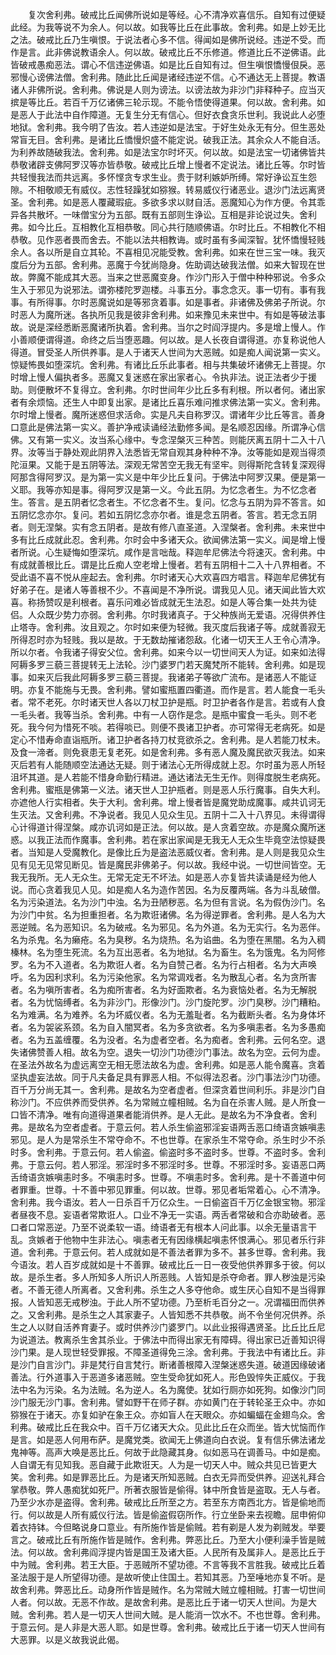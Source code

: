 <!-- { "loadSidebar": true } -->
　　复次舍利弗。破戒比丘闻佛所说如是等经。心不清净欢喜信乐。自知有过便疑此经。为我等说不为余人。何以故。如我等比丘在此事故。舍利弗。如是上妙无比之法。破戒比丘乃生嗔恨。于说法者心多不信。得闻如是佛所说经。违逆不受。而作是言。此非佛说教语余人。何以故。破戒比丘不乐修道。修道比丘不逆佛语。此皆破戒愚痴恶法。谓心不信违逆佛语。如是比丘自知有过。但生嗔恨憍慢佷戾。恶邪慢心谤佛法僧。舍利弗。随此比丘闻是诸经违逆不信。心不通达无上菩提。教语诸人非佛所说。舍利弗。佛说是人则为谤法。以谤法故为非沙门非释种子。应当灭摈是等比丘。若百千万亿诸佛三轮示现。不能令悟使得道果。何以故。舍利弗。如是恶人于此法中自作障道。无复生分无有信心。但好衣食贪乐世利。我说此人必堕地狱。舍利弗。我今明了告汝。若人违逆如是法宝。于好生处永无有分。但生恶处常盲无目。舍利弗。是诸比丘憍慢炽盛不能定说。破我正法。其余众人不能自活。为利养故随破我法。舍利弗。如是法宝尔时坏灭。何以故。如是法宝一切诸佛皆共恭敬诸辟支佛阿罗汉等亦皆恭敬。破戒比丘增上慢者不定说法。诸比丘等。尔时皆共轻慢我法而共远离。多怀悭贪专求生业。贵于财利嫉妒所缚。常好诤讼互生怨隙。不相敬顺无有威仪。志性轻躁犹如猕猴。转易威仪行诸恶业。退沙门法远离贤圣。舍利弗。如是恶人覆藏瑕疵。多欲多求以财自活。恶魔知心为作方便。令其乖异各共散坏。一味僧宝分为五部。既有五部则生诤讼。互相是非论说过失。舍利弗。如今比丘。互相教化互相恭敬。同心共行随顺佛语。尔时比丘。不相教化不相恭敬。见作恶者畏而舍去。不能以法共相教诲。或时虽有多闻深智。犹怀憍慢轻贱余人。各以所是自立其轮。不喜相见况能受教。舍利弗。如来在世三宝一味。我灭度后分为五部。舍利弗。恶魔于今犹尚隐身。佐助调达破我法僧。如来大智现在世故。弊魔不能成其大恶。当来之世恶魔变身。作沙门形入于僧中种种邪说。令多众生入于邪见为说邪法。谓弥楼陀罗迦楼。斗事五分。事念念灭。事一切有。事有我事。有所得事。尔时恶魔说如是等邪贪着事。如是事者。非诸佛及佛弟子所说。尔时恶人为魔所迷。各执所见我是彼非舍利弗。如来豫见未来世中。有如是等破法事故。说是深经悉断恶魔诸所执着。舍利弗。当尔之时阎浮提内。多是增上慢人。作小善顺便谓得道。命终之后当堕恶趣。何以故。是人长夜自谓得道。亦复称说他人得道。冒受圣人所供养事。是人于诸天人世间为大恶贼。如是痴人闻说第一实义。惊疑怖畏如堕深坑。舍利弗。有诸比丘乐此事者。相与共集破坏诸佛无上菩提。尔时增上慢人偏执者多。恶魔又复迷惑在家出家者心。令执非法。说正法者少于援助。则便散坏不复得立。舍利弗。尔时世间年少比丘多有利根。所以者何。诸出家者有余烦恼。还生人中即复出家。是诸比丘喜乐难问推求佛法第一实义。舍利弗。尔时增上慢者。魔所迷惑但求活命。实是凡夫自称罗汉。谓诸年少比丘等言。善身口意此是佛法第一实义。善护净戒读诵经法勤修多闻。是名顺忍因缘。所谓净心信佛。又有第一实义。汝当系心缘中。专念涅槃灭三种苦。则能厌离五阴十二入十八界。汝等当于静处观此阴界入法悉皆无常自观其身种种不净。汝等能如是观当得须陀洹果。又能于是五阴等法。深观无常苦空无我无有坚牢。则得斯陀含转复深观得阿那含得阿罗汉。是为第一实义是中年少比丘复问。于佛法中阿罗汉果。便是第一义耶。我等亦知是事。得阿罗汉是第一义。今此五阴。为忆念者生。为不忆念者生。答言。是五阴者忆念者生。不忆念者不生。复问。忆念与五阴为异不答言。如五阴忆念亦尔。复问。若如五阴忆念亦尔者。谁是念五阴者。答言。若无念五阴者。则无涅槃。实有念五阴者。是故有修八直圣道。入涅槃者。舍利弗。未来世中多有比丘成就此忍。舍利弗。尔时会中多诸天众。欲闻佛法第一实义。闻是增上慢者所说。心生疑悔如堕深坑。咸作是言咄哉。释迦牟尼佛法今将速灭。舍利弗。中有成就善根比丘。谓是比丘痴人空老增上慢者。若有五阴相十二入十八界相者。不受此语不喜不悦从座起去。舍利弗。尔时诸天心大欢喜四方唱言。释迦牟尼佛犹有好弟子在。是诸人等善根不少。不喜闻是不净所说。谓我见人见。诸天闻此皆大欢喜。称扬赞叹是利根者。喜乐问难必皆成就无生法忍。如是人等合集一处共为徒侣。人众既少势力亦弱。舍利弗。尔时我诸真子。于父种族尚无爱语。况得供养住止塔寺。舍利弗。汝且观之。尔时如来便为轻微。我灭度后我诸子等。成就善寂无所得忍时亦为轻贱。我以是故。于无数劫摧诸怨敌。化诸一切天王人王令心清净。所以尔者。令我诸子得安父位。舍利弗。如来今以一切世间天人为证。如来如法得阿耨多罗三藐三菩提转无上法轮。沙门婆罗门若天魔梵所不能转。舍利弗。如是现事。如来灭后我此阿耨多罗三藐三菩提。我诸弟子等欲广流布。是诸恶人不能证明。亦复不能施与无畏。舍利弗。譬如蜜瓶置四衢道。而作是言。若人能食一毛头者。常不老死。尔时诸天世人各以刀杖卫护是瓶。时卫护者各作是言。若或有人食一毛头者。我等当杀。舍利弗。中有一人窃作是念。是瓶中蜜食一毛头。则不老死。我今何为惜死不啖。若得啖已。则便不畏诸卫护者。亦可常得无老病死。如是定心不惜寿命直诣瓶所。诸卫护者各持刀杖竞欲杀之。舍利弗。是人若能刀杖未。及食一渧者。则免衰患无复老死。如是舍利弗。多有恶人魔及魔民欲灭我法。如来灭后若有人能随顺空法通达无疑。则于诸法心无所得成就上忍。尔时虽为恶人所轻沮坏其道。是人若能不惜身命勤行精进。通达诸法无生无作。则得度脱生老病死。舍利弗。蜜瓶是佛第一义法。诸天世人卫护瓶者。则是恶人乐行魔事。自失大利。亦遮他人行实相者。失于大利。舍利弗。增上慢者皆是魔党助成魔事。咸共讥诃无生灭法。又舍利弗。不净说者。我见人见众生见。五阴十二入十八界见。未得谓得心计得道计得涅槃。咸亦讥诃如是正法。何以故。是人贪着空故。亦是魔众魔所迷惑。以我正法而作魔事。舍利弗。若在家出家闻是无我无人无众生毕竟空法惊疑畏者。当知是人受魔教化。是像比丘为是盗法恶威仪者。舍利弗。是人则是我见众生见有见无见常见断见。皆是魔民非佛弟子。何以故。我经中说。一切世间皆空。无我无我所。无人无众生。无常无定无不坏法。如是恶人亦复皆共读诵是经为他人说。而心贪着我见人见。如是痴人名为造作苦因。名为反覆两端。各为斗乱破僧。名为污染道法。名为沙门中浊。名为丑陋秽恶。名为但有言说。名为假伪沙门。名为沙门中贫。名为担重担者。名为欺诳诸佛。名为得逆罪者。舍利弗。是人名为大恶逆贼。名为恶知识。名为破戒。名为邪见。名为外道。名为无实行。名为恶伴。名为杀鬼。名为癞疮。名为臭秽。名为烧热。名为谄曲。名为堕在黑闇。名为入稠榛林。名为堕生死流。名为互出恶者。名为地狱。名为畜生。名为饿鬼。名为阿修罗。名为不入道者。名为欺诳人者。名为自赞己者。名为行占相者。名为大声唤呼。名为因利求利。名为污染他家。名为常调戏者。名为散乱心者。名为贪所害者。名为嗔所害者。名为痴所害者。名为好面欺者。名为衰恼处者。名为无解脱者。名为忧恼缚者。名为非沙门。形像沙门。沙门旋陀罗。沙门臭秽。沙门糟粕。名为难满。名为难养。名为坏威仪者。名为无羞耻者。名为截断头者。名为身体坏者。名为袈裟系颈。名为自入闇冥者。名为多贪欲者。名为多嗔恚者。名为多愚痴者。名为五盖缠覆。名为没者。名为虚者空者。名为痴者。舍利弗。云何名空。退失诸佛赞善人相。故名为空。退失一切沙门功德沙门事法。故名为空。云何为虚。在圣法外故名为虚远离空无相无愿法故名为虚。舍利弗。如是恶人能令魔喜。贪着坚执虚妄法故。同于凡夫备足具有罪恶人相。不似得法忍者。沙门事法沙门功德。百千万分尚无其一。舍利弗。是故名为空者虚者。但深贪着世间利乐。非是沙门自称沙门。不应供养而受供养。名为常贼立幢相贼。名为自在杀害人贼。是人所食一口皆不清净。唯有向道得道果者能消供养。是人无此。是故名为不净食者。舍利弗。是故名为空者虚者。于意云何。若人杀生偷盗邪淫妄语两舌恶口绮语贪嫉嗔恚邪见。是人为是常杀生不常夺命不。不也世尊。在家杀生不常夺命。杀生时少不杀时多。舍利弗。于意云何。若人偷盗。偷盗时多不盗时多。世尊。不盗时多。舍利弗。于意云何。若人邪淫。邪淫时多不邪淫时多。世尊。不邪淫时多。妄语恶口两舌绮语贪嫉嗔恚时多。不嗔恚时多。世尊。不嗔恚时多。舍利弗。是十不善道中何者罪重。世尊。十不善中邪见罪重。何以故。世尊。邪见者垢常着心。心不清净。舍利弗。我今语汝。若人一日杀百千万亿众生。一日偷盗百千万亿金银宝物。邪淫者昼夜不息。妄语者常欺诳人。口业不净无一实语。两舌者常破和合亦助破者。恶口者口常恶逆。乃至不说柔软一语。绮语者无有根本人问此事。以余无量语言干乱。贪嫉者于他物中生非法心。嗔恚者无有因缘横起嗔恚怀恨满心。邪见者乐行非道。舍利弗。于意云何。若人成就如是不善法者罪为多不。甚多世尊。舍利弗。我今语汝。若人百岁成就如是十不善罪。破戒比丘一日一夜受他供养罪多于彼。何以故。是杀生者。多人所知多人所识人所恶贱。人皆知是杀夺命者。罪人秽浊是污染者。不善无德人所离者。又舍利弗。杀生之人多夺他命。或生厌心自知不是当得罪报。人皆知恶无戒秽浊。于此人所不望功德。乃至析毛百分之一。况谓福田而供养之。又舍利弗。是杀生之人其家妻子。人皆知悉不共恭敬。尚不令坐何况供养。杀生之人以财自活养育妻子。或时供养沙门婆罗门。以此业报得遇贤圣。比丘比丘尼为说道法。教离杀生舍其杀业。于佛法中而得出家无有障碍。得出家已近善知识得沙门果。是人现世轻受罪报。不障圣道得免三涂。舍利弗。于我法中有诸比丘。非是沙门自言沙门。非是梵行自言梵行。断诸善根障入涅槃迷惑失道。破道因缘破诸善法。行外道事入于恶道多诸恶贼。空生受命犹如死人。形色毁悴失正威仪。于我法中名为污染。名为法贼。名为逆人。名为魔使。犹如行厕亦如死狗。如像沙门同沙门服无沙门事。舍利弗。譬如野干在师子群。亦如黄门在于转轮圣王众中。亦如猕猴在于诸天。亦复如驴在象王众。亦如盲人在天眼众。亦如蝙蝠在金翅鸟众。舍利弗。破戒比丘在我众中。百千万亿诸天大众。见此比丘在众而坐。皆大忧恼而作是言。如是恶人何用布萨。是魔党类。欲闻无上佛道向白衣说。复有信乐佛法诸龙鬼神等。高声大唤是恶比丘。何故于此隐藏其身。似如恶马在调善马。中如是痴。人自谓无有见知我。恶自藏于此欺诳天。人为是一切天人中。贼众共见已皆更大笑。舍利弗。如是罪恶比丘。为是诸天所知恶贼。白衣无异而受供养。迎送礼拜合掌恭敬。弊人愚痴犹如死尸。所著衣服皆是偷得。钵中所食皆是盗取。无人与者。乃至少水亦是盗得。舍利弗。破戒比丘所至之方。若至东方南西北方。皆是偷地而行。何以故是人所有威仪行法。皆是偷盗假窃所作。行立坐卧来去视瞻。屈申俯仰着衣持钵。今但略说身口意业。有所施作皆是偷贼。若有剃是人发为剃贼发。举要言之。破戒比丘有所施作皆是贼作。舍利弗。弊恶比丘。乃至大小便利澡手皆是贼法。何以故。舍利弗阎浮提内皆是国王及诸大臣。人民所有及属非人。是恶比丘于中为贼。舍利弗。若王大臣。于恶贼所不望功德。不言等我不言胜我。破戒比丘着圣法服于是人所望得功德。是故听使止住国土。若知其恶。乃至唾地亦复不听。是故舍利弗。弊恶比丘。动身所作皆是贼作。名为常贼大贼立幢相贼。打害一切世间人者。何以故。无恶不作故。是故舍利弗。是恶比丘于诸一切天人世间。为是大贼。舍利弗。若人是一切天人世间大贼。是人能消一饮水不。不也世尊。舍利弗。于意云何。是人非是大恶人耶。如是世尊。舍利弗。破戒比丘于诸一切天人世间有大恶罪。以是义故我说此偈。
